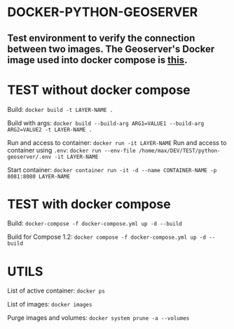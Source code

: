 # DOCKER-PYTHON-GEOSERVER

Test environment to verify the connection between two images.
The Geoserver's Docker image used into docker compose is [this](https://github.com/MaxDragonheart/docker-geoserver).
-----


# TEST without docker compose
Build: `docker build -t LAYER-NAME .`

Build with args: `docker build --build-arg ARG1=VALUE1 --build-arg ARG2=VALUE2 -t LAYER-NAME .`

Run and access to container: `docker run -it LAYER-NAME` 
Run and access to container using `.env`: `docker run --env-file /home/max/DEV/TEST/python-geoserver/.env -it LAYER-NAME` 

Start container: `docker container run -it -d --name CONTAINER-NAME -p 8081:8080 LAYER-NAME`

# TEST with docker compose

Build: `docker-compose -f docker-compose.yml up -d --build`

Build for Compose 1.2: `docker compose -f docker-compose.yml up -d --build`

# UTILS
List of active container: `docker ps`

List of images: `docker images`

Purge images and volumes: `docker system prune -a --volumes`

